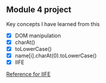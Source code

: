 ## Module 4 project

Key concepts I have learned from this 

- [x] DOM manipulation
- [x] charAt()
- [x] toLowerCase()
- [x] name[i].charAt(0).toLowerCase()
- [x] IIFE

[Reference for IIFE](https://medium.com/@michalpso/using-iffes-for-dom-manipulations-async-functions-and-ultimate-power-157baf2a5c0f)